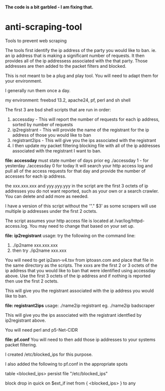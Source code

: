 #### The code is a bit garbled - I am fixing that.  #####

# anti-scraping-tool
Tools to prevent web scraping

The tools first identify the ip address of the party you would like to ban. ie. an ip address that is making a significant number of requests.  It then provides all of the ip addressess associated with the that party.  Those addresses are then added to the packet filters and blocked.

This is not meant to be a plug and play tool.  You will need to adapt them for your environment.

I generally run them once a day.

my environment: freebsd 13.2, apache24, pf, perl and sh shell

The first 3 are bsd shell scripts that are run in order:

1. accessday - This will report the number of requests for each ip address, sorted by number of requests
2. ip2registrant - This will provide the name of the registrant for the ip address of those you would like to ban
3. registrant2ips - This will give you the ips associated with the registrant
4. I then update my packet filtering blocking file with all of the ip addresses associated with the registrant I want to ban. 

**file: accessday**
must state number of days prior eg ./accessday 1 - for yesterday ./accessday 0 for today
It will search your http access log and pull all of the access requests for that day and provide the number of accesses for each ip address.

the xxx.xxx.xxx and yyy.yyy.yyy in the script are the first 3 octets of ip addresses you do not want reported, such as your own or a search crawler.  You can delete and add more as needed.

I have a version of this script without the '"." $3' as some scrapers will use multiple ip addresses under the first 2 octets. 

The script assumes your http access file is located at /var/log/httpd-access.log.  You may need to change that based on your set up.

**file: ip2registrant**
usage: try the following on the command line:
1. ./ip2name xxx.xxx.xxx
2. then try ./ip2name xxx.xxx

You will need to get ip2asn-v4.tsv from iptoasn.com and place that file in the same directory as the scripts.  The xxxs are the first 2 or 3 octets of the ip address that you would like to ban that were identified using accessday above. Use the first 3 octets of the ip address and if nothing is reported then use the first 2 octets.

This will give you the registrant associated with the ip address you would like to ban. 

**file: registrant2ips**
usage: ./name2ip registrant   eg. ./name2ip badscraper

This will give you the ips associated with the registrant identfied by ip2registrant above. 

You will need perl and p5-Net-CIDR

**file: pf.conf**
You will need to then add those ip addresses to your systems packet filtering.

I created /etc/blocked_ips for this purpose.  

I also added the following to pf.conf in the appropriate spots

table <blocked_ips> persist file "/etc/blocked_ips" 

block drop in quick on $ext_if inet from { <blocked_ips> } to any
